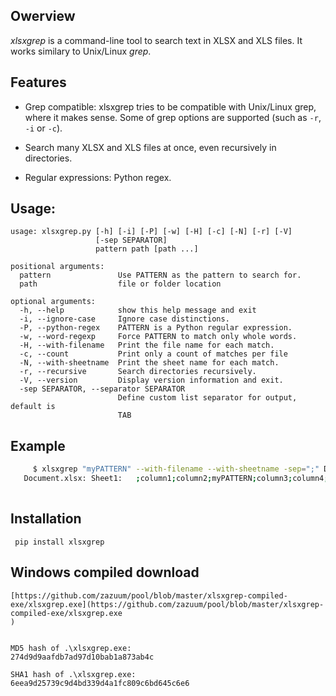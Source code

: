 ## Owerview

*xlsxgrep* is a command-line tool to search text in XLSX and XLS files. It works similary to Unix/Linux *grep*.


## Features

- Grep compatible: xlsxgrep tries to be compatible with Unix/Linux grep,
    where it makes sense. Some of grep options are supported (such as `-r`, `-i`  or `-c`).

- Search many XLSX and XLS files at once, even recursively in directories.

- Regular expressions: Python regex.

## Usage:
```
usage: xlsxgrep.py [-h] [-i] [-P] [-w] [-H] [-c] [-N] [-r] [-V]
                   [-sep SEPARATOR]
                   pattern path [path ...]

positional arguments:
  pattern               Use PATTERN as the pattern to search for.
  path                  file or folder location

optional arguments:
  -h, --help            show this help message and exit
  -i, --ignore-case     Ignore case distinctions.
  -P, --python-regex    PATTERN is a Python regular expression.
  -w, --word-regexp     Force PATTERN to match only whole words.
  -H, --with-filename   Print the file name for each match.
  -c, --count           Print only a count of matches per file
  -N, --with-sheetname  Print the sheet name for each match.
  -r, --recursive       Search directories recursively.
  -V, --version         Display version information and exit.
  -sep SEPARATOR, --separator SEPARATOR
                        Define custom list separator for output, default is
                        TAB
```

## Example

```sh
     $ xlsxgrep "myPATTERN" --with-filename --with-sheetname -sep=";" Document.xlsx
   Document.xlsx: Sheet1:   ;column1;column2;myPATTERN;column3;column4;column5;column6 
   
```
## Installation

```
 pip install xlsxgrep
 ```
 
## Windows compiled download

```
[https://github.com/zazuum/pool/blob/master/xlsxgrep-compiled-exe/xlsxgrep.exe](https://github.com/zazuum/pool/blob/master/xlsxgrep-compiled-exe/xlsxgrep.exe
)


MD5 hash of .\xlsxgrep.exe:
274d9d9aafdb7ad97d10bab1a873ab4c

SHA1 hash of .\xlsxgrep.exe:
6eea9d25739c9d4bd339d4a1fc809c6bd645c6e6

```





 
 


